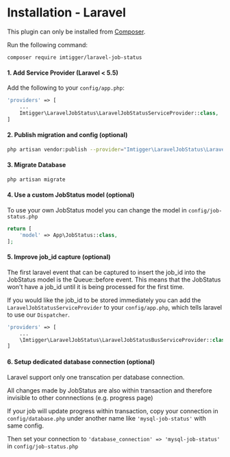 # Installation - Laravel

This plugin can only be installed from [Composer](https://getcomposer.org/).

Run the following command:
```
composer require imtigger/laravel-job-status
```

#### 1. Add Service Provider (Laravel < 5.5)

Add the following to your `config/app.php`:

```php
'providers' => [
    ...
    Imtigger\LaravelJobStatus\LaravelJobStatusServiceProvider::class,
]
```

#### 2. Publish migration and config (optional)

```bash
php artisan vendor:publish --provider="Imtigger\LaravelJobStatus\LaravelJobStatusServiceProvider"
```

#### 3. Migrate Database

```bash
php artisan migrate
```

#### 4. Use a custom JobStatus model (optional)

To use your own JobStatus model you can change the model in `config/job-status.php`

```php
return [
    'model' => App\JobStatus::class,
];

```

#### 5. Improve job_id capture (optional)

The first laravel event that can be captured to insert the job_id into the JobStatus model is the Queue::before event. This means that the JobStatus won't have a job_id until it is being processed for the first time.

If you would like the job_id to be stored immediately you can add the `LaravelJobStatusServiceProvider` to your `config/app.php`, which tells laravel to use our `Dispatcher`.
```php
'providers' => [
    ...
    \Imtigger\LaravelJobStatus\LaravelJobStatusBusServiceProvider::class,,
]
```

#### 6. Setup dedicated database connection (optional)

Laravel support only one transcation per database connection.

All changes made by JobStatus are also within transaction and therefore invisible to other connnections (e.g. progress page)

If your job will update progress within transaction, copy your connection in `config/database.php` under another name like `'mysql-job-status'` with same config.

Then set your connection to `'database_connection' => 'mysql-job-status'` in `config/job-status.php`
